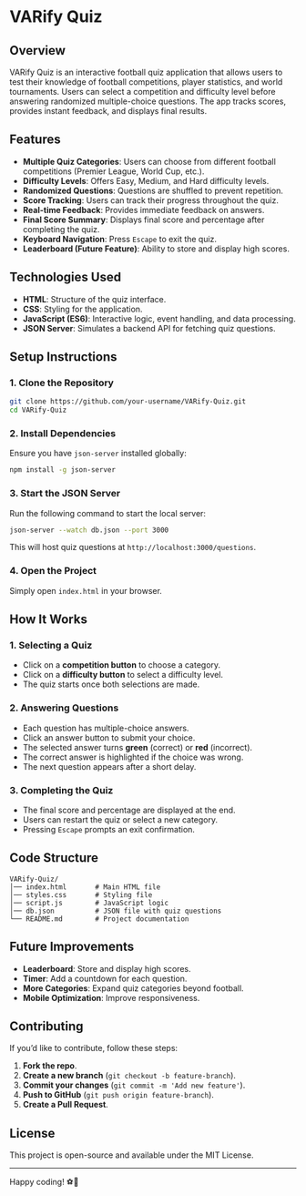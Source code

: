 # VARify Quiz

## Overview
VARify Quiz is an interactive football quiz application that allows users to test their knowledge of football competitions, player statistics, and world tournaments. Users can select a competition and difficulty level before answering randomized multiple-choice questions. The app tracks scores, provides instant feedback, and displays final results.

## Features
- **Multiple Quiz Categories**: Users can choose from different football competitions (Premier League, World Cup, etc.).
- **Difficulty Levels**: Offers Easy, Medium, and Hard difficulty levels.
- **Randomized Questions**: Questions are shuffled to prevent repetition.
- **Score Tracking**: Users can track their progress throughout the quiz.
- **Real-time Feedback**: Provides immediate feedback on answers.
- **Final Score Summary**: Displays final score and percentage after completing the quiz.
- **Keyboard Navigation**: Press `Escape` to exit the quiz.
- **Leaderboard (Future Feature)**: Ability to store and display high scores.

## Technologies Used
- **HTML**: Structure of the quiz interface.
- **CSS**: Styling for the application.
- **JavaScript (ES6)**: Interactive logic, event handling, and data processing.
- **JSON Server**: Simulates a backend API for fetching quiz questions.

## Setup Instructions
### 1. Clone the Repository
```sh
git clone https://github.com/your-username/VARify-Quiz.git
cd VARify-Quiz
```

### 2. Install Dependencies
Ensure you have `json-server` installed globally:
```sh
npm install -g json-server
```

### 3. Start the JSON Server
Run the following command to start the local server:
```sh
json-server --watch db.json --port 3000
```
This will host quiz questions at `http://localhost:3000/questions`.

### 4. Open the Project
Simply open `index.html` in your browser.

## How It Works
### 1. Selecting a Quiz
- Click on a **competition button** to choose a category.
- Click on a **difficulty button** to select a difficulty level.
- The quiz starts once both selections are made.

### 2. Answering Questions
- Each question has multiple-choice answers.
- Click an answer button to submit your choice.
- The selected answer turns **green** (correct) or **red** (incorrect).
- The correct answer is highlighted if the choice was wrong.
- The next question appears after a short delay.

### 3. Completing the Quiz
- The final score and percentage are displayed at the end.
- Users can restart the quiz or select a new category.
- Pressing `Escape` prompts an exit confirmation.

## Code Structure
```
VARify-Quiz/
│── index.html       # Main HTML file
│── styles.css       # Styling file
│── script.js        # JavaScript logic
│── db.json          # JSON file with quiz questions
└── README.md        # Project documentation
```

## Future Improvements
- **Leaderboard**: Store and display high scores.
- **Timer**: Add a countdown for each question.
- **More Categories**: Expand quiz categories beyond football.
- **Mobile Optimization**: Improve responsiveness.

## Contributing
If you’d like to contribute, follow these steps:
1. **Fork the repo**.
2. **Create a new branch** (`git checkout -b feature-branch`).
3. **Commit your changes** (`git commit -m 'Add new feature'`).
4. **Push to GitHub** (`git push origin feature-branch`).
5. **Create a Pull Request**.

## License
This project is open-source and available under the MIT License.

---

Happy coding! ⚽🎯

